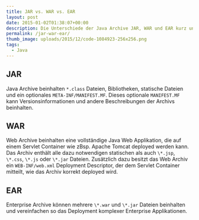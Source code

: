 ```yaml
---
title: JAR vs. WAR vs. EAR
layout: post
date: 2015-01-02T01:38:07+00:00
description: Die Unterschiede der Java Archive JAR, WAR und EAR kurz und knackig zusammengefasst.
permalink: /jar-war-ear/
thumb_image: uploads/2015/12/code-1084923-256x256.png
tags:
  - Java
---
```

## JAR

Java Archive beinhalten `*.class` Dateien, Bibliotheken, statische Dateien und ein optionales `META-INF/MANIFEST.MF`. Dieses optionale `MANIFEST.MF` kann Versionsinformationen und andere Beschreibungen der Archivs beinhalten.

## WAR

Web Archive beinhalten eine vollständige Java Web Applikation, die auf einem Servlet Container wie zBsp. Apache Tomcat deployed werden kann. Das Archiv enthält alle dazu notwendigen statischen als auch `\*.jsp`, `\*.css`, `\*.js` oder `\*.jar` Dateien. Zusätzlich dazu besitzt das Web Archiv ein `WEB-INF/web.xml` Deployment Descriptor, der dem Servlet Container mitteilt, wie das Archiv korrekt deployed wird.

## EAR

Enterprise Archive können mehrere `\*.war` und `\*.jar` Dateien beinhalten und vereinfachen so das Deployment komplexer Enterprise Applikationen.